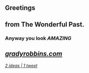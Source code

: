 ## Greetings 
## from The Wonderful Past. 
### Anyway you look *AMAZING*

*[ gradyrobbins.com](https://gradyrobbins.com)*
----- 
*[ 2 ideas | 1 tweet ](https://twitter.com/flux_capacitir/status/1516627244730441730?s=20&t=Hvm4bUc_VSOEmoh4pa4VWw)* 


<!-- 

# SAFETY
## ![image](https://user-images.githubusercontent.com/38964004/220451187-f8beaf28-5404-414f-81ff-253ac0203c71.png) [I'M SAFE  ](https://images.app.goo.gl/VHCUo3rkjxv9urHD8)  checklist
- [ ] I : Illness
- [ ] M : Medication
- [ ] Stress, 
- [ ] Alcohol,
- [ ] Fatigue,
- [ ] Emotions


# HEALTH
##  [🌱 Mindfulness  ](https://www.headspace.com/mindfulness/mindfulness-101)
## [💨 Breathwork ](https://apps.apple.com/us/app/ibreathe-relax-and-breathe/id1296605806) 
 ## [   🤸‍♂️   2️⃣ 0️⃣ minute stretch for beginners ](https://www.youtube.com/watch?v=I9ZRSpLTSu8)

 ## [   🤸‍♂️   3️⃣ 0️⃣ minute stretch for beginners ](https://www.youtube.com/watch?v=TtyJ_qlFX4E)

## Updating [my homepage](https://www.gradyrobbins.com) for responsive/smartphone accessibility: 

## [ ❔❓ How to ask for help  ❓❔ ](https://share.icloud.com/photos/0dflO1smQSzG7R7f7fCh7OfDg)
# 🌱 [MERN](https://en.wikipedia.org/wiki/MEAN_(solution_stack)) - MongoDB • Express • React • Node.js 

- [x]  [Express & MongoDB Rest API](https://youtu.be/-0exw-9YJBo) &rarr; *complete* <br/>
-  [JWT Authentication](https://youtu.be/enopDSs3DRw) *in progress*
- [ ]  [Frontend Authentication | Redux Toolkit](https://youtu.be/mvfsC66xqj0) 
- [ ]  [Redux Goals & Deploy](https://youtu.be/UXjMo25Nnvc) -->
<!-- ⚡ President Theodore Roosevelt coined the phrase “good to the last drop” after drinking a cup of local Nashville coffee at the Maxwell House Hotel. [source](https://www.travelawaits.com/2398171/25-amazing-facts-about-nashville/)
 -->
<!--
**gradyrobbins/gradyrobbins** is a ✨ _special_ ✨ repository because its `README.md` (this file) appears on your GitHub profile.
### Hi there 👋
Here are some ideas to get you started:
# RELATIONSHIP BUILDER • DOER • STRATEGIC THINKER
### - 🔭 I’m currently working on ...
1. Job hunting
2. Facilitate persistent data storage on [my front end capstone](https://github.com/gradyrobbins/fifty)
3. Exploring [web services provided by render.com](https://render.com/docs/web-services) towards that goal.  According to them: <br/>
```Web services are kept up and running at all times, with native SSL and HTTP/2 support. Add a persistent disk or custom domain. ```

- 🔭 I’m currently working on ...
- 🌱 I’m currently learning Responsive Design from Kevin Powell https://youtu.be/bn-DQCifeQQ
- 👯 I’m looking to collaborate on ...

- 💬 Ask me about ...
- 📫 How to reach me: ...
- 😄 Pronouns: ...
- ⚡ Fun fact: ...


2. Exploratory learning => Stathunter's Tableau Tutorial for NSC
4. Exploratory learning => open source GIS repositories & tutorials for AMSR
5. Exploratory learning => Healthcare blue book for PJR
[ISFP-T](https://www.16personalities.com/isfp-personality) -->

